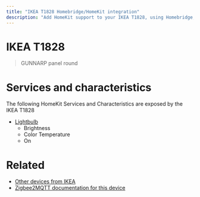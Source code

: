 ```yaml
---
title: "IKEA T1828 Homebridge/HomeKit integration"
description: "Add HomeKit support to your IKEA T1828, using Homebridge, Zigbee2MQTT and homebridge-z2m."
---
```

<!---
This file has been GENERATED using src/docgen/docgen.ts
DO NOT EDIT THIS FILE MANUALLY!
-->
# IKEA T1828
> GUNNARP panel round


# Services and characteristics
The following HomeKit Services and Characteristics are exposed by
the IKEA T1828

* [Lightbulb](../../light.md)
  * Brightness
  * Color Temperature
  * On


# Related
* [Other devices from IKEA](../index.md#ikea)
* [Zigbee2MQTT documentation for this device](https://www.zigbee2mqtt.io/devices/T1828.html)